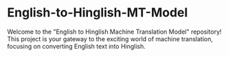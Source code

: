 # English-to-Hinglish-MT-Model
Welcome to the "English to Hinglish Machine Translation Model" repository! This project is your gateway to the exciting world of machine translation, focusing on converting English text into Hinglish.
